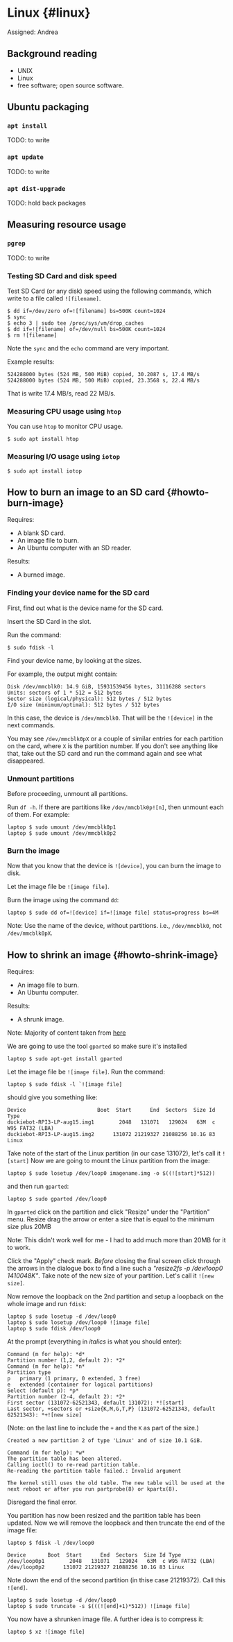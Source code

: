 # Linux {#linux}

Assigned: Andrea

## Background reading

- UNIX
- Linux
- free software; open source software.

<!--

### Can you do the following?

- Log in the Duckiebot from the laptop;
- Log in the Duckiebot from the laptop, without using password;


### Can you do the following?

- Copy a file from the Duckiebot to the laptop;
- Copy a file from the laptop to the Duckiebot; -->


## Ubuntu packaging

### `apt install`

TODO: to write

### `apt update`

TODO: to write

### `apt dist-upgrade`

TODO: hold back packages

## Measuring resource usage


### `pgrep`

TODO: to write

### Testing SD Card and disk speed

Test SD Card (or any disk) speed using the following commands,
which write to a file called `![filename]`.

    $ dd if=/dev/zero of=![filename] bs=500K count=1024
    $ sync
    $ echo 3 | sudo tee /proc/sys/vm/drop_caches
    $ dd if=![filename] of=/dev/null bs=500K count=1024
    $ rm ![filename]

Note the `sync` and the `echo` command are very important.

Example results:

    524288000 bytes (524 MB, 500 MiB) copied, 30.2087 s, 17.4 MB/s
    524288000 bytes (524 MB, 500 MiB) copied, 23.3568 s, 22.4 MB/s

That is write 17.4 MB/s, read 22 MB/s.

### Measuring CPU usage using `htop`

You can use `htop` to monitor CPU usage.

    $ sudo apt install htop

### Measuring I/O usage using `iotop`

    $ sudo apt install iotop

## How to burn an image to an SD card {#howto-burn-image}

<div class='requirements' markdown='1'>

Requires:

- A blank SD card.
- An image file to burn.
- An Ubuntu computer with an SD reader.

Results:

- A burned image.

</div>

### Finding your device name for the SD card

First, find out what is the device name for the SD card.

Insert the SD Card in the slot.

Run the command:

    $ sudo fdisk -l

Find your device name, by looking at the sizes.

For example, the output might contain:

    Disk /dev/mmcblk0: 14.9 GiB, 15931539456 bytes, 31116288 sectors
    Units: sectors of 1 * 512 = 512 bytes
    Sector size (logical/physical): 512 bytes / 512 bytes
    I/O size (minimum/optimal): 512 bytes / 512 bytes

In this case, the device is `/dev/mmcblk0`. That will be the `![device]`
in the next commands.

You may see `/dev/mmcblk0pX` or a couple of similar entries for each partition on the card,
where `X` is the partition number. If you don't see anything like that, take out
the SD card and run the command again and see what disappeared.

### Unmount partitions

Before proceeding, unmount all partitions.

Run `df -h`. If there are partitions like `/dev/mmcblk0p![n]`, then unmount
each of them. For example:

    laptop $ sudo umount /dev/mmcblk0p1
    laptop $ sudo umount /dev/mmcblk0p2


### Burn the image

Now that you know that the device is `![device]`,
you can burn the image to disk.

Let the image file be `![image file]`.

Burn the image using the command `dd`:

    laptop $ sudo dd of=![device] if=![image file] status=progress bs=4M

Note: Use the name of the device, without partitions. i.e., `/dev/mmcblk0`, not
`/dev/mmcblk0pX`.

## How to shrink an image {#howto-shrink-image}

<div class='requirements' markdown='1'>

Requires:

- An image file to burn.
- An Ubuntu computer.

Results:

- A shrunk image.

</div>

Note: Majority of content taken from [here](http://www.aoakley.com/articles/2015-10-09-resizing-sd-images.php)

We are going to use the tool `gparted` so make sure it's installed

    laptop $ sudo apt-get install gparted
    
Let the image file be `![image file]`.
Run the command:

    laptop $ sudo fdisk -l `![image file]
should give you something like:
```
Device                       Boot  Start      End  Sectors  Size Id Type
duckiebot-RPI3-LP-aug15.img1        2048   131071   129024   63M  c W95 FAT32 (LBA)
duckiebot-RPI3-LP-aug15.img2      131072 21219327 21088256 10.1G 83 Linux
```
Take note of the start of the Linux partition (in our case 131072), let's call it `![start]`
Now we are going to mount the Linux partition from the image:

    laptop $ sudo losetup /dev/loop0 imagename.img -o $((![start]*512))

and then run `gparted`:

    laptop $ sudo gparted /dev/loop0

In `gparted` click on the partition and click "Resize" under the "Partition" menu. Resize drag the arrow or enter a size
that is equal to the minimum size plus 20MB

Note: This didn't work well for me - I had to add much more than 20MB for it to work. 

Click the "Apply" check mark. *Before* closing the final screen click through the arrows in the dialogue box 
to find a line such a *"resize2fs -p /dev/loop0 1410048K"*. Take note of the new size of your partition. Let's
call it `![new size]`.

Now remove the loopback on the 2nd partition and setup a loopback on the whole image and run `fdisk`:

    laptop $ sudo losetup -d /dev/loop0
    laptop $ sudo losetup /dev/loop0 ![image file]
    laptop $ sudo fdisk /dev/loop0
    
At the prompt (everything in *italics* is what you should enter):

    Command (m for help): *d*
    Partition number (1,2, default 2): *2*
    Command (m for help): *n*
    Partition type
    p   primary (1 primary, 0 extended, 3 free)
    e   extended (container for logical partitions)
    Select (default p): *p*
    Partition number (2-4, default 2): *2*
    First sector (131072-62521343, default 131072): *![start]
    Last sector, +sectors or +size{K,M,G,T,P} (131072-62521343, default 62521343): *+![new size]

(Note: on the last line to include the `+` and the `K` as part of the size.)

    Created a new partition 2 of type 'Linux' and of size 10.1 GiB.

    Command (m for help): *w*
    The partition table has been altered.
    Calling ioctl() to re-read partition table.
    Re-reading the partition table failed.: Invalid argument

    The kernel still uses the old table. The new table will be used at the next reboot or after you run partprobe(8) or kpartx(8).

Disregard the final error.

You partition has now been resized and the partition table has been updated. Now we will remove the loopback and then 
truncate the end of the image file:

    laptop $ fdisk -l /dev/loop0

```
Device       Boot  Start      End  Sectors  Size Id Type
/dev/loop0p1        2048   131071   129024   63M  c W95 FAT32 (LBA)
/dev/loop0p2      131072 21219327 21088256 10.1G 83 Linux
```
Note down the end of the second partition (in thise case 21219372). Call this `![end]`.

    laptop $ sudo losetup -d /dev/loop0
    laptop $ sudo truncate -s $(((![end]+1)*512)) ![image file]

You now have a shrunken image file. A further idea is to compress it:

    laptop $ xz ![image file]
    


